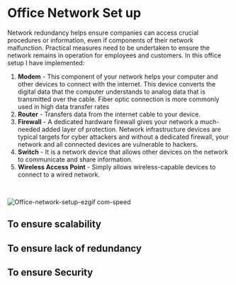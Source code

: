 # Office Network Set up


Network redundancy helps ensure companies can access crucial procedures or information, even if components of their network malfunction. Practical measures need to be undertaken to ensure the network remains in operation for employees and customers. In this office setup I have implemented: 

1. **Modem** -  This component of your network helps your computer and other devices to connect with the internet. This device converts the digital data that the computer understands to analog data that is transmitted over the cable. Fiber optic connection is more commonly used in high data transfer rates
2. **Router** - Transfers data from the internet cable to your device.
3. **Firewall** - A dedicated hardware firewall gives your network a much-needed added layer of protection.  Network infrastructure devices are typical targets for cyber attackers and without a dedicated firewall, your network and all connected devices are vulnerable to hackers.
4. **Switch** -  It is a network device that allows other devices on the network to communicate and share information.
5. **Wireless Access Point** - Simply allows wireless-capable devices to connect to a wired network.

<br> 

![Office-network-setup-ezgif com-speed](https://github.com/zyusuf88/Devops_co/assets/97973445/8c4303a9-a3a1-4004-a0e2-f1d7cb1e520b)





## To ensure scalability 


## To ensure lack of redundancy


## To ensure Security  











